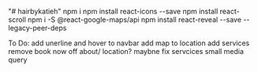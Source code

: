 "# hairbykatieh"
npm i
npm install react-icons --save
npm install react-scroll
npm i -S @react-google-maps/api
npm install react-reveal --save --legacy-peer-deps

To Do:
add unerline and hover to navbar
add map to location
add services
remove book now off about/ location?
maybne fix servcices small media query
